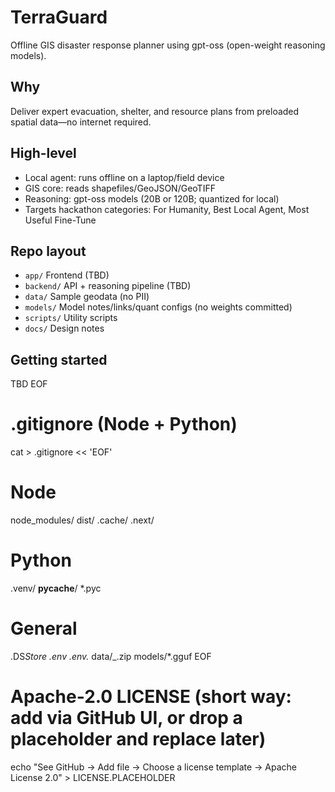 # TerraGuard

Offline GIS disaster response planner using gpt-oss (open-weight reasoning models).

## Why

Deliver expert evacuation, shelter, and resource plans from preloaded spatial data—no internet required.

## High-level

- Local agent: runs offline on a laptop/field device
- GIS core: reads shapefiles/GeoJSON/GeoTIFF
- Reasoning: gpt-oss models (20B or 120B; quantized for local)
- Targets hackathon categories: For Humanity, Best Local Agent, Most Useful Fine-Tune

## Repo layout

- `app/` Frontend (TBD)
- `backend/` API + reasoning pipeline (TBD)
- `data/` Sample geodata (no PII)
- `models/` Model notes/links/quant configs (no weights committed)
- `scripts/` Utility scripts
- `docs/` Design notes

## Getting started

TBD
EOF

# .gitignore (Node + Python)

cat > .gitignore << 'EOF'

# Node

node_modules/
dist/
.cache/
.next/

# Python

.venv/
**pycache**/
\*.pyc

# General

.DS*Store
.env
.env.*
data/\_.zip
models/\*.gguf
EOF

# Apache-2.0 LICENSE (short way: add via GitHub UI, or drop a placeholder and replace later)

echo "See GitHub → Add file → Choose a license template → Apache License 2.0" > LICENSE.PLACEHOLDER
